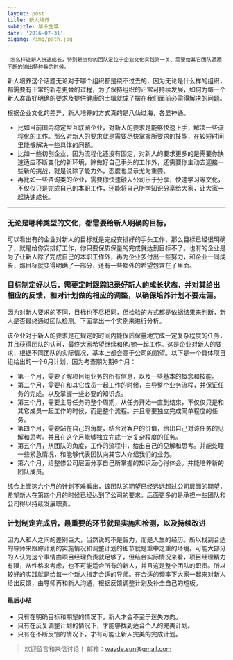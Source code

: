```yaml
---
layout: post
title: 新人培养
subtitle: 毕业生篇
date: '2016-07-31'
bigimg: /img/path.jpg
---
```


` 怎么样让新人快速成长，特别是当你的团队定位于企业文化实践第一关、需要给其它团队源源不断的输出特种兵的时候。`

新人培养这个话题无论对于哪个组织都是绕不过去的，因为无论是什么样的组织，都需要有正常的新老更替的过程，为了保持组织的正常可持续发展，如何为每一个新人准备好明确的要求及提供健康的土壤就成了摆在我们面前必需得解决的问题。

根据企业文化的差异，新人培养的方式真的是八仙过海，各显神通。

* 比如目前国内稳定型互联网企业，对新人的要求是能够快速上手，解决一些流程化的工作。那么对新人的要求就是需要尽快掌握所要求的技能，在较短时间里能够解决一些具体的问题。
* 比如一些初创企业，因为流程化还没有固定，对新人的要求更多的是需要你快速适应不断变化的新环境，除做好自己手头的工作外，还需要你主动去迎接一些新的挑战，就是说除了能力外，态度也显示尤为重要。
* 再比如一些咨询类的企业，需要你快速融入公司乐于分享，快速学习等文化，不仅仅只是完成自己的本职工作，还能将自己所学知识分享给大家，让大家一起快速成长。

---

### 无论是哪种类型的文化，都需要给新人明确的目标。

可以看出有的企业对新人的目标就是完成安排好的手头工作，那么目标已经很明确了，就是给你安排好工作，你只要保质保量的完成就达到目标不了。也有的企业是为了让新人除了完成自己的本职工作外，再为企业多付出一些努力，和企业一同成长，那目标就变得明确了一部分，还有一些额外的希望包含在了里面。


### 目标制定好以后，需要定时跟踪记录好新人的成长状态，并对其给出相应的反馈，和对计划做的相应的调整，以确保培养计划不要走偏。

因为对新人要求的不同，目标也不尽相同，但检验的方式都是依据结果来判断，新人是否最终通过团队检测。下面拿出一个实例来进行分析。

该企业对于新人的要求是在规定的时间内能保质保量地完成一定复杂程度的任务，并且获得团队的认可，最终大家希望继续和他/她一起工作。这是企业对新人的要求，根据不同团队的实际情况，基本上都会高于公司的期望。以下是一个具体项目组给出的一个6月计划，因为考查期为期6个月：

* 第一个月，需要了解项目组业务的所有信息，以及一些基本的概念和技能。
* 第二个月，需要在和其它成员一起工作的时候，主导整个业务流程，并保证任务的完成。以及掌握一些必要的知识点。
* 第三个月，需要主导任务的整个周期，从任务开始一直到结束，不仅仅只是和其它成员一起工作的时候，而是整个流程。并且需要独立完成简单程度的任务。
* 第四个月，需要站在自己的角度，结合对客户的价值，给出自己对该任务的见解和思考。并且在这个月能够独立完成一定复杂程度的任务。
* 第五个月，从团队的角度，工作的流程中，给出自己的见解和思考。并能处理一些紧急情况，和能够代表团队向其它人介绍我们的业务。
* 第六个月，给整修公司层面分享自己所掌握的知识及心得体会。并能培养新的团队成员。

综合上面这六个月的计划不难看出，该团队的期望已经远远超过公司层面的期望，希望新人在第四个月的时候已经达到了公司的要求。后面更多的是承担一些团队和公司得以持续发展职责。

### 计划制定完成后，最重要的环节就是实施和检测，以及持续改进

因为人和人之间的差别巨大，当然说的不是智力，而是人生的经历。所以找到合适的导师来跟踪计划的实施情况和调整计划的细节就是重中之重的环境。可能大部分的人认为这个事情由项目经理负责就足够了，但结合实际情况来看，项目经理精力有限，从性格来考虑，也不可能适合所有的新人，并且这是整个团队的职责。所以较好的实践就是给每一个新人指定合适的导师。在合适的频率下大家一起来对新人给出反馈，由导师再和新人沟通，根据反馈调整计划及补全自己的短板。

#### 最后小结   

* 只有在明确目标和期望的情况下，新人才会不至于迷失方向。
* 只有在反复调整计划的情况下，才能够找到适合个人的完美计划。
* 只有在不断反馈的情况下，才有可能让新人完美的完成计划。

> 欢迎留言和来信讨论！ 邮箱：wayde.sun@gmail.com


